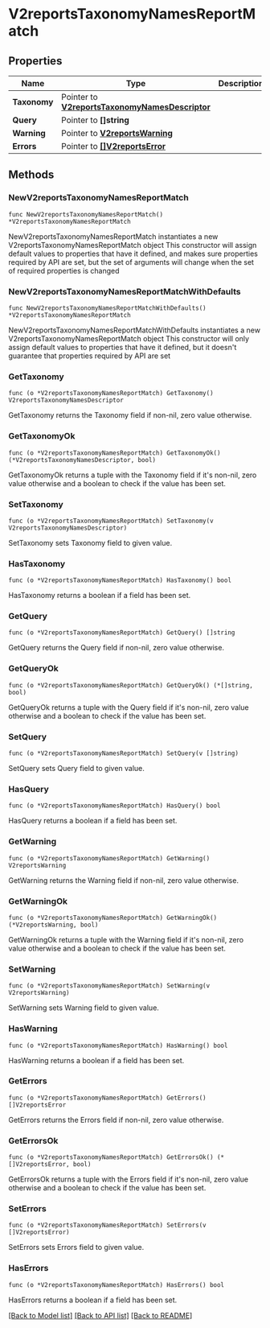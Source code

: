# V2reportsTaxonomyNamesReportMatch

## Properties

Name | Type | Description | Notes
------------ | ------------- | ------------- | -------------
**Taxonomy** | Pointer to [**V2reportsTaxonomyNamesDescriptor**](V2reportsTaxonomyNamesDescriptor.md) |  | [optional] 
**Query** | Pointer to **[]string** |  | [optional] 
**Warning** | Pointer to [**V2reportsWarning**](V2reportsWarning.md) |  | [optional] 
**Errors** | Pointer to [**[]V2reportsError**](V2reportsError.md) |  | [optional] 

## Methods

### NewV2reportsTaxonomyNamesReportMatch

`func NewV2reportsTaxonomyNamesReportMatch() *V2reportsTaxonomyNamesReportMatch`

NewV2reportsTaxonomyNamesReportMatch instantiates a new V2reportsTaxonomyNamesReportMatch object
This constructor will assign default values to properties that have it defined,
and makes sure properties required by API are set, but the set of arguments
will change when the set of required properties is changed

### NewV2reportsTaxonomyNamesReportMatchWithDefaults

`func NewV2reportsTaxonomyNamesReportMatchWithDefaults() *V2reportsTaxonomyNamesReportMatch`

NewV2reportsTaxonomyNamesReportMatchWithDefaults instantiates a new V2reportsTaxonomyNamesReportMatch object
This constructor will only assign default values to properties that have it defined,
but it doesn't guarantee that properties required by API are set

### GetTaxonomy

`func (o *V2reportsTaxonomyNamesReportMatch) GetTaxonomy() V2reportsTaxonomyNamesDescriptor`

GetTaxonomy returns the Taxonomy field if non-nil, zero value otherwise.

### GetTaxonomyOk

`func (o *V2reportsTaxonomyNamesReportMatch) GetTaxonomyOk() (*V2reportsTaxonomyNamesDescriptor, bool)`

GetTaxonomyOk returns a tuple with the Taxonomy field if it's non-nil, zero value otherwise
and a boolean to check if the value has been set.

### SetTaxonomy

`func (o *V2reportsTaxonomyNamesReportMatch) SetTaxonomy(v V2reportsTaxonomyNamesDescriptor)`

SetTaxonomy sets Taxonomy field to given value.

### HasTaxonomy

`func (o *V2reportsTaxonomyNamesReportMatch) HasTaxonomy() bool`

HasTaxonomy returns a boolean if a field has been set.

### GetQuery

`func (o *V2reportsTaxonomyNamesReportMatch) GetQuery() []string`

GetQuery returns the Query field if non-nil, zero value otherwise.

### GetQueryOk

`func (o *V2reportsTaxonomyNamesReportMatch) GetQueryOk() (*[]string, bool)`

GetQueryOk returns a tuple with the Query field if it's non-nil, zero value otherwise
and a boolean to check if the value has been set.

### SetQuery

`func (o *V2reportsTaxonomyNamesReportMatch) SetQuery(v []string)`

SetQuery sets Query field to given value.

### HasQuery

`func (o *V2reportsTaxonomyNamesReportMatch) HasQuery() bool`

HasQuery returns a boolean if a field has been set.

### GetWarning

`func (o *V2reportsTaxonomyNamesReportMatch) GetWarning() V2reportsWarning`

GetWarning returns the Warning field if non-nil, zero value otherwise.

### GetWarningOk

`func (o *V2reportsTaxonomyNamesReportMatch) GetWarningOk() (*V2reportsWarning, bool)`

GetWarningOk returns a tuple with the Warning field if it's non-nil, zero value otherwise
and a boolean to check if the value has been set.

### SetWarning

`func (o *V2reportsTaxonomyNamesReportMatch) SetWarning(v V2reportsWarning)`

SetWarning sets Warning field to given value.

### HasWarning

`func (o *V2reportsTaxonomyNamesReportMatch) HasWarning() bool`

HasWarning returns a boolean if a field has been set.

### GetErrors

`func (o *V2reportsTaxonomyNamesReportMatch) GetErrors() []V2reportsError`

GetErrors returns the Errors field if non-nil, zero value otherwise.

### GetErrorsOk

`func (o *V2reportsTaxonomyNamesReportMatch) GetErrorsOk() (*[]V2reportsError, bool)`

GetErrorsOk returns a tuple with the Errors field if it's non-nil, zero value otherwise
and a boolean to check if the value has been set.

### SetErrors

`func (o *V2reportsTaxonomyNamesReportMatch) SetErrors(v []V2reportsError)`

SetErrors sets Errors field to given value.

### HasErrors

`func (o *V2reportsTaxonomyNamesReportMatch) HasErrors() bool`

HasErrors returns a boolean if a field has been set.


[[Back to Model list]](../README.md#documentation-for-models) [[Back to API list]](../README.md#documentation-for-api-endpoints) [[Back to README]](../README.md)


